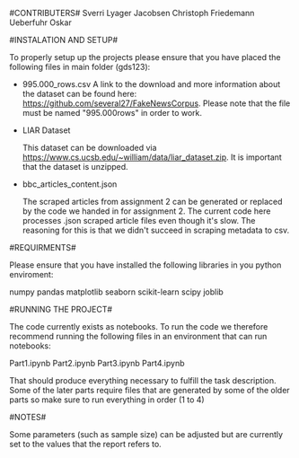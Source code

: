 #CONTRIBUTERS#
Sverri Lyager Jacobsen <fgv469>
Christoph Friedemann Ueberfuhr<vsn354>
Oskar <hln323>


#INSTALATION AND SETUP#

To properly setup up the projects please ensure that you have placed the following files in main folder (gds123):  

- 995.000_rows.csv
    A link to the download and more information about the dataset can be found here: https://github.com/several27/FakeNewsCorpus. Please note that the file must be named "995.000rows" in order to work.

- LIAR Dataset

    This dataset can be downloaded via https://www.cs.ucsb.edu/~william/data/liar_dataset.zip. 
    It is important that the dataset is unzipped.


- bbc_articles_content.json
    
    The scraped articles from assignment 2  can be generated or replaced by the code we handed in for assignment 2. The current code here processes .json scraped article files even though it's slow. The reasoning for this is that we didn't succeed in scraping metadata to csv.

#REQUIRMENTS#

Please ensure that you have installed the following libraries in you python enviroment: 

numpy
pandas
matplotlib
seaborn
scikit-learn
scipy
joblib


#RUNNING THE PROJECT#

The code currently exists as notebooks. To run the code we therefore recommend running the following files in an environment that can run notebooks:

Part1.ipynb
Part2.ipynb
Part3.ipynb
Part4.ipynb

That should produce everything necessary to fulfill the task description. Some of the later parts require files that are generated by some of the older parts so make sure to run everything in order (1 to 4)

#NOTES#

Some parameters (such as sample size) can be adjusted but are currently set to the values that the report refers to.
